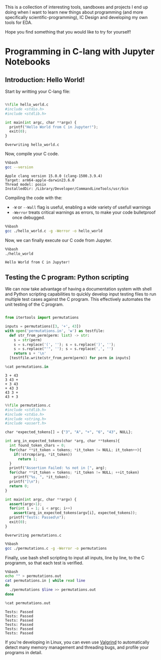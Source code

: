 This is a collection of interesting tools, sandboxes and projects I end up doing when I want to learn new things about programming (and more specifically scientific-programming), IC Design and developing my own tools for EDA.

Hope you find something that you would like to try for yourself!  

# Programming in C-lang with Jupyter Notebooks

## Introduction: Hello World!

Start by writting your C-lang file:


```python

%%file hello_world.c
#include <stdio.h>
#include <stdlib.h>

int main(int argc, char **argv) {
  printf("Hello World from C in Jupyter!");
  exit(0);
}
```

    Overwriting hello_world.c


Now, compile your C code.


```bash
%%bash
gcc --version
```

    Apple clang version 15.0.0 (clang-1500.3.9.4)
    Target: arm64-apple-darwin23.6.0
    Thread model: posix
    InstalledDir: /Library/Developer/CommandLineTools/usr/bin


Compiling the code with the:
- `-W` or `--Wall` flag is useful, enabling a wide variety of usefull warnings
- `-Werror` treats critical warnings as errors, to make your code bulletproof once debugged.


```bash
%%bash
gcc ./hello_world.c -g -Werror -o hello_world
```

Now, we can finally execute our C code from Jupyter.


```bash
%%bash
./hello_world
```

    Hello World from C in Jupyter!

## Testing the C program: Python scripting

We can now take advantage of having a documentation system with shell and Python scripting capabilities to quickly develop input testing files to run multiple test cases against the C program. This effectively automates the unit testing of the C program.


```python

from itertools import permutations

inputs = permutations([3, '+', 43])
with open('permutations.in', 'w') as testfile:
  def str_from_perm(perm: list) -> str:
    s = str(perm)
    s = s.replace('(', ''); s = s.replace(')', ''); 
    s = s.replace("'", ''); s = s.replace(',', '')
    return s + '\n'
  [testfile.write(str_from_perm(perm)) for perm in inputs]
```


```python
%cat permutations.in
```

    3 + 43
    3 43 +
    + 3 43
    + 43 3
    43 3 +
    43 + 3



```python
%%file permutations.c
#include <stdlib.h>
#include <stdio.h>
#include <string.h>
#include <assert.h>

char *expected_tokens[] = {"3", "A", "+", "6", "43", NULL};

int arg_in_expected_tokens(char *arg, char **tokens){
  int found_token_chars = 0;
  for(char **it_token = tokens; *it_token != NULL; it_token++){
    if(!strcmp(arg, *it_token))
      return 1;
  }
  printf("Assertion Failed: %s not in [", arg);
  for(char **it_token = tokens; *it_token != NULL; ++it_token)
    printf("%s, ", *it_token);
  printf("]\n");
  return 0;
}

int main(int argc, char **argv) {
  assert(argc>1);
  for(int i = 1; i < argc; i++)
    assert(arg_in_expected_tokens(argv[i], expected_tokens));
  printf("Tests: Passed\n");
  exit(0);
}
```

    Overwriting permutations.c



```bash
%%bash
gcc ./permutations.c -g -Werror -o permutations
```

Finally, use bash shell scripting to input all inputs, line by line, to the C programm, so that each test is verified.


```bash
%%bash
echo "" > permutations.out
cat permutations.in | while read line
do
  ./permutations $line >> permutations.out
done
```


```python
%cat permutations.out
```

    
    Tests: Passed
    Tests: Passed
    Tests: Passed
    Tests: Passed
    Tests: Passed
    Tests: Passed


If you're developing in Linux, you can even use [Valgrind](http://valgrind.org/) to automatically detect many memory management and threading bugs, and profile your programs in detail.
